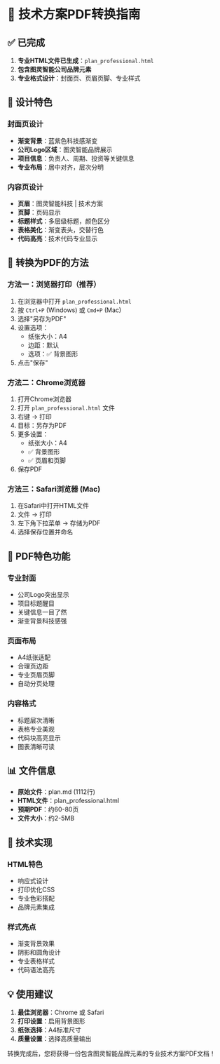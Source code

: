 # 📄 技术方案PDF转换指南

## ✅ 已完成

1. **专业HTML文件已生成**：`plan_professional.html`
2. **包含图灵智能公司品牌元素**
3. **专业格式设计**：封面页、页眉页脚、专业样式

## 🎨 设计特色

### 封面页设计
- **渐变背景**：蓝紫色科技感渐变
- **公司Logo区域**：图灵智能品牌展示
- **项目信息**：负责人、周期、投资等关键信息
- **专业布局**：居中对齐，层次分明

### 内容页设计
- **页眉**：图灵智能科技 | 技术方案
- **页脚**：页码显示
- **标题样式**：多层级标题，颜色区分
- **表格美化**：渐变表头，交替行色
- **代码高亮**：技术代码专业显示

## 📱 转换为PDF的方法

### 方法一：浏览器打印（推荐）
1. 在浏览器中打开 `plan_professional.html`
2. 按 `Ctrl+P` (Windows) 或 `Cmd+P` (Mac)
3. 选择"另存为PDF"
4. 设置选项：
   - 纸张大小：A4
   - 边距：默认
   - 选项：✅ 背景图形
5. 点击"保存"

### 方法二：Chrome浏览器
1. 打开Chrome浏览器
2. 打开 `plan_professional.html` 文件
3. 右键 → 打印
4. 目标：另存为PDF
5. 更多设置：
   - 纸张大小：A4
   - ✅ 背景图形
   - ✅ 页眉和页脚
6. 保存PDF

### 方法三：Safari浏览器 (Mac)
1. 在Safari中打开HTML文件
2. 文件 → 打印
3. 左下角下拉菜单 → 存储为PDF
4. 选择保存位置并命名

## 🎯 PDF特色功能

### 专业封面
- 公司Logo突出显示
- 项目标题醒目
- 关键信息一目了然
- 渐变背景科技感强

### 页面布局
- A4纸张适配
- 合理页边距
- 专业页眉页脚
- 自动分页处理

### 内容格式
- 标题层次清晰
- 表格专业美观
- 代码块高亮显示
- 图表清晰可读

## 📊 文件信息

- **原始文件**：plan.md (1112行)
- **HTML文件**：plan_professional.html
- **预期PDF**：约60-80页
- **文件大小**：约2-5MB

## 🔧 技术实现

### HTML特色
- 响应式设计
- 打印优化CSS
- 专业色彩搭配
- 品牌元素集成

### 样式亮点
- 渐变背景效果
- 阴影和圆角设计
- 专业表格样式
- 代码语法高亮

## 💡 使用建议

1. **最佳浏览器**：Chrome 或 Safari
2. **打印设置**：启用背景图形
3. **纸张选择**：A4标准尺寸
4. **质量设置**：选择高质量输出

转换完成后，您将获得一份包含图灵智能品牌元素的专业技术方案PDF文档！ 